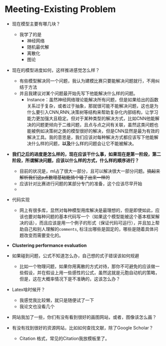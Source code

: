 # Meeting-Existing Problem

* 现在模型主要有哪几块？

  * 我学了的是
    * 神经网络
    * 随机最优解
    * 离散化
    * 图论

* 现在的模型进度如何，这样推进感觉怎么样？

  * 有些模型解决同一个问题，我认为建模比赛只要能解决问题就行，不用纠结于方法
  * 并且我建议对某个问题最开始先写下他能解决什么样的问题。
    * Instance：虽然神经网络理论能解决所有问题，但是如果给出的函数关系过于复杂，或者过于抽象，那就很可能不能解决问题，这也是为什么要引入CNN,RNN,决策树等结构来帮助复杂化内部结构，让学习能力更加强大且稳定。但对于某种类型的解决方式，比如CNN他能解决的问题更倾向于二维问题，且点与点之间有关联，虽然这类问题也能被例如决策树之类的模型很好的解决，但是CNN显然是最为有效的解决工具。我的意思是，我们应该对每种解决方式都应该写下他能解决什么样的问题，**以及**什么样的问题会让它不能被解决。

  

* **我们之后的进度是怎么样的，现在应该干什么事，如果现在是第一阶段，第二阶段，所谓解决问题，应该以什么样的方式，什么样的顺序进行？**

  * 目前的状况是，ml占了很大一部分，且可以解决很大一部分问题。~~搞起来解析我们这p点数理基础能搞个锤子出来一样的~~
  * 应该针对比赛进行问题的某部分专门的准备，这个应该尽早开始
  * 



* 代码实现
  * 网上有很多库，显然对每种模型用库解决是最理想的，但是即使如此，应该也要对每种问题的基本代码写一个（如果这个模型能被这个基本框架解决的话），而且应该是用一个例子的形式（保证代码可运行），并且加上帮助自己和别人理解的`comments`, 标注出哪些是固定的，哪些是随着具体问题改变而需要变化的。

* **Clustering performance evaluation**

* 如果碰到问题，公式不知道怎么办，自己想的式子错误该如何规避
  * 比如一个物理问题，如果你用离散的方式对待，那你不可避免的应该做一些假设，并在假设上用一些感性的公式，虽然这就是元胞自动机的策略，但是，这在大概率情况下是不准确的，这该怎么办？
* Latex啥时候开？
  * 我感觉我比较懒，就只是随便试了一下
  * 我论文也没看几个
* 网站我加了一些，你们有没有看到很好的画图网站，或者，图像该怎么画？
* 有没有找到很好的资源网站，比如如何查找文献，除了Google Scholar？
  * Citation 格式，常见的Citation我放模板里了。




